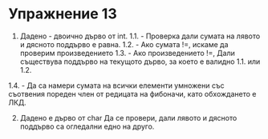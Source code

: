 Упражнение 13
===

1. Дадено - двоично дърво от int.
1.1. - Проверка дали сумата на лявото и дясното поддърво е равна.
1.2. - Ако сумата !=, искаме да проверим произведението
1.3. - Ако произведението !=, Дали съществува поддърво на текущото дърво, за което е валидно 1.1. или 1.2.

1.4. - Да са намери сумата на всички елементи умножени със съотвения пореден член от редицата на фибоначи, като обхождането е ЛКД.

2. Дадено е дърво от char
Да се провери, дали лявото и дясното поддърво са огледални едно на друго.


